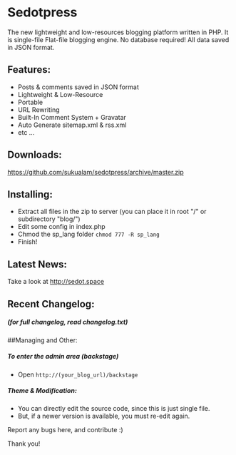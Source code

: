 # Sedotpress
The new lightweight and low-resources blogging platform written in PHP. It is single-file Flat-file blogging engine. No database required! All data saved in JSON format.

## Features:
* Posts & comments saved in JSON format
* Lightweight & Low-Resource
* Portable
* URL Rewriting
* Built-In Comment System + Gravatar
* Auto Generate sitemap.xml & rss.xml
* etc ...

## Downloads:
https://github.com/sukualam/sedotpress/archive/master.zip

## Installing:
* Extract all files in the zip to server (you can place it in root "/" or subdirectory "blog/")
* Edit some config in index.php
* Chmod the sp_lang folder `chmod 777 -R sp_lang`
* Finish!

## Latest News:
Take a look at http://sedot.space

## Recent Changelog:
##### (for full changelog, read changelog.txt)

##Managing and Other:
##### To enter the admin area (backstage)
* Open `http://(your_blog_url)/backstage`

##### Theme & Modification:
* You can directly edit the source code, since this is just single file.
* But, if a newer version is available, you must re-edit again.

Report any bugs here, and contribute :)

Thank you!
